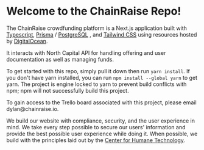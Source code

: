 # Welcome to the ChainRaise Repo!

The ChainRaise crowdfunding platform is a Next.js application built with [Typescript](https://www.typescriptlang.org), [Prisma](https://www.prisma.io) / [PostgreSQL](https://www.postgresql.org) , and [Tailwind CSS](https://tailwindcss.com) using resources hosted by [DigitalOcean](https://www.digitalocean.com).

<p>It interacts with North Capital API for handling offering and user documentation as well as managing funds.</p>

<p>To get started with this repo, simply pull it down then run <code>yarn install</code>. If you don't have yarn installed, you can run <code>npm install --global yarn</code> to get yarn. The project is engine locked to yarn to prevent build conflicts with npm; npm will not successfully build this project.</p>

<p>To gain access to the Trello board associated with this project, please email dylan@chainraise.io.</p>

We build our website with compliance, security, and the user experience in mind. We take every step possible to secure our users' information and provide the best possible user experience while doing it. When possible, we build with the principles laid out by the [Center for Humane Technology](https://www.humanetech.com/policy-principles).
